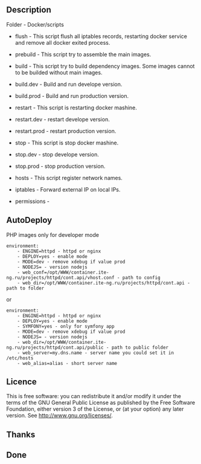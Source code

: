 ## Description
Folder - Docker/scripts
- flush - This script flush all iptables records, restarting docker service and remove all docker exited process.
- prebuild - This script try to assemble the main images.
- build - This script try to build dependency images. Some images cannot to be builded without main images.
- build.dev - Build and run develope version.
- build.prod - Build and run production version.
- restart -  This script is restarting docker mashine.
- restart.dev - restart develope version.
- restart.prod - restart production version.
- stop - This script is stop docker mashine.
- stop.dev - stop develope version.
- stop.prod - stop production version.

- hosts - This script register network names.
- iptables - Forward external IP on local IPs.
- permissions - 

## AutoDeploy
PHP images only for developer mode

    environment:
        - ENGINE=httpd - httpd or nginx
        - DEPLOY=yes - enable mode
        - MODE=dev - remove xdebug if value prod
        - NODEJS= - version nodejs
        - web_conf=/opt/WWW/container.ite-ng.ru/projects/httpd/cont.api/vhost.conf - path to config
        - web_dir=/opt/WWW/container.ite-ng.ru/projects/httpd/cont.api - path to folder

or

    environment:
        - ENGINE=httpd - httpd or nginx
        - DEPLOY=yes - enable mode
        - SYMFONY=yes - only for symfony app
        - MODE=dev - remove xdebug if value prod
        - NODEJS= - version nodejs
        - web_dir=/opt/WWW/container.ite-ng.ru/projects/httpd/cont.api/public - path to public folder
        - web_server=my.dns.name - server name you could set it in /etc/hosts
        - web_alias=alias - short server name                        
        
## Licence
This is free software: you can redistribute it and/or modify it under the terms of the GNU General Public License as published by the Free Software Foundation, either version 3 of the License, or (at your option) any later version. See <http://www.gnu.org/licenses/>.

## Thanks


## Done
